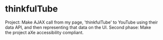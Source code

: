 # thinkfulTube
Project: Make AJAX call from my page, 'thinkfulTube' to YouTube using their data API, and then representing that data on the UI.
Second phase: Make the project aXe accessibility compliant.
